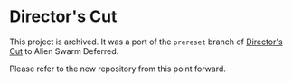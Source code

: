# Director's Cut

This project is archived. It was a port of the `prereset` branch of [Director's Cut](https://github.com/KiwifruitDev/DirectorsCut) to Alien Swarm Deferred.

Please refer to the new repository from this point forward.
